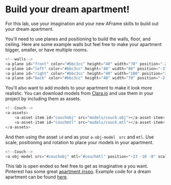 # Build your dream apartment!

For this lab, use your imagination and your new AFrame skills to build out your dream apartment. 

You'll need to use planes and positioning to build the walls, floor, and ceiling. Here are some example walls but feel free to make your apartment bigger, smaller, or have multiple rooms.

```js
<!--walls-->
<a-plane id="front" color="#bbc3cc" height="40" width="70" position="-2.168 0 -23.538"></a-plane>
<a-plane id="left" color="#bbc3cc" height="40" width="80" position="-37.005 0 15.942" rotation="0 90 0"></a-plane>
<a-plane id="right" color="#bbc3cc" height="40" width="100" position="32.159 0 24" rotation="0 -90 0"></a-plane>
<a-plane id="back" color="#bbc3cc" height="40" width="70" position="-2.150 0 44.604" rotation="0.458 180.000 -180.000"></a-plane>
```

You'll also want to add models to your apartment to make it look more realistic. You can download models from [Clara.io](https://clara.io/library) and use them in your project by including them as assets. 

```js
<!--Couch-->
<a-assets>
	<a-asset-item id="couchobj" src="models/couch.obj"></a-asset-item>
	<a-asset-item id="couchmtl" src="models/couch.mtl"></a-asset-item>
</a-assets>
```
 
And then using the asset ```id``` and as your ```a-obj-model ``` ```src``` and ```mtl```. Use scale, positioning and rotation to place your models in your apartment.

```js
<!--Couch-->
<a-obj-model src="#couchobj" mtl="#couchmtl" position="-23 -10 -8" scale="7 7 7"></a-obj-model>
```

This lab is open ended so feel free to get as imaginative a you want. Pinterest has some great [apartment inspo](https://www.pinterest.com/saraseven/tiny-apartment-inspiration/?lp=true). Example code for a dream apartment can be found [here](https://github.com/melaniep518/aframe-dream-apt).